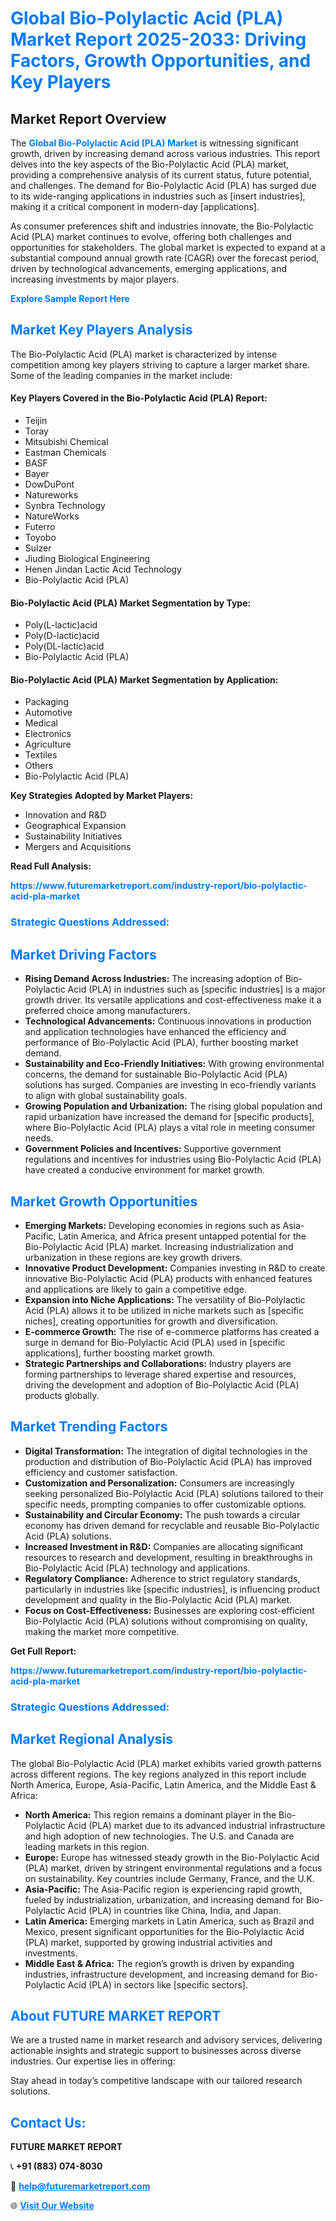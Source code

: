 <h1 style="color: #007BFF;">Global Bio-Polylactic Acid (PLA) Market Report 2025-2033: Driving Factors, Growth Opportunities, and Key Players</h1>

<section id="overview">
<h2>Market Report Overview</h2>
<p>The <a href="https://www.futuremarketreport.com/industry-report/bio-polylactic-acid-pla-market" style="color: #007BFF; text-decoration: none;"><strong>Global Bio-Polylactic Acid (PLA) Market</strong></a> is witnessing significant growth, driven by increasing demand across various industries. This report delves into the key aspects of the Bio-Polylactic Acid (PLA) market, providing a comprehensive analysis of its current status, future potential, and challenges. The demand for Bio-Polylactic Acid (PLA) has surged due to its wide-ranging applications in industries such as [insert industries], making it a critical component in modern-day [applications].</p>
<p>As consumer preferences shift and industries innovate, the Bio-Polylactic Acid (PLA) market continues to evolve, offering both challenges and opportunities for stakeholders. The global market is expected to expand at a substantial compound annual growth rate (CAGR) over the forecast period, driven by technological advancements, emerging applications, and increasing investments by major players.</p>
</section>

<section id="overview">
<p><a href="https://www.futuremarketreport.com/request-sample/reportId=100262" style="color: #007BFF; text-decoration: none;"><strong>Explore Sample Report Here</strong></a></p>
</section>

<section id="key-players">
<h2 style="color: #007BFF;">Market Key Players Analysis</h2>
<p>The Bio-Polylactic Acid (PLA) market is characterized by intense competition among key players striving to capture a larger market share. Some of the leading companies in the market include:</p>
<h4>Key Players Covered in the Bio-Polylactic Acid (PLA) Report:</h4>
<ul><li>Teijin</li><li>Toray</li><li>Mitsubishi Chemical</li><li>Eastman Chemicals</li><li>BASF</li><li>Bayer</li><li>DowDuPont</li><li>Natureworks</li><li>Synbra Technology</li><li>NatureWorks</li><li>Futerro</li><li>Toyobo</li><li>Sulzer</li><li>Jiuding Biological Engineering</li><li>Henen Jindan Lactic Acid Technology</li><li>Bio-Polylactic Acid (PLA)</li></ul>
<h4>Bio-Polylactic Acid (PLA) Market Segmentation by Type:</h4>
<ul><li>Poly(L-lactic)acid</li><li>Poly(D-lactic)acid</li><li>Poly(DL-lactic)acid</li><li>Bio-Polylactic Acid (PLA)</li></ul>

<h4>Bio-Polylactic Acid (PLA) Market Segmentation by Application:</h4>
<ul><li>Packaging</li><li>Automotive</li><li>Medical</li><li>Electronics</li><li>Agriculture</li><li>Textiles</li><li>Others</li><li>Bio-Polylactic Acid (PLA)</li></ul>
<p><strong>Key Strategies Adopted by Market Players:</strong></p>
<ul>
<li>Innovation and R&D</li>
<li>Geographical Expansion</li>
<li>Sustainability Initiatives</li>
<li>Mergers and Acquisitions</li>
</ul>
</section>

<section>
<p><strong>Read Full Analysis: </strong></p><a href="https://www.futuremarketreport.com/industry-report/bio-polylactic-acid-pla-market" style="color: #007BFF; text-decoration: none;"><strong>https://www.futuremarketreport.com/industry-report/bio-polylactic-acid-pla-market</strong></a>
<h3 style="color: #007BFF;">Strategic Questions Addressed:</h3>
</section>

<section id="driving-factors">
<h2 style="color: #007BFF;">Market Driving Factors</h2>
<ul>
<li><strong>Rising Demand Across Industries:</strong> The increasing adoption of Bio-Polylactic Acid (PLA) in industries such as [specific industries] is a major growth driver. Its versatile applications and cost-effectiveness make it a preferred choice among manufacturers.</li>
<li><strong>Technological Advancements:</strong> Continuous innovations in production and application technologies have enhanced the efficiency and performance of Bio-Polylactic Acid (PLA), further boosting market demand.</li>
<li><strong>Sustainability and Eco-Friendly Initiatives:</strong> With growing environmental concerns, the demand for sustainable Bio-Polylactic Acid (PLA) solutions has surged. Companies are investing in eco-friendly variants to align with global sustainability goals.</li>
<li><strong>Growing Population and Urbanization:</strong> The rising global population and rapid urbanization have increased the demand for [specific products], where Bio-Polylactic Acid (PLA) plays a vital role in meeting consumer needs.</li>
<li><strong>Government Policies and Incentives:</strong> Supportive government regulations and incentives for industries using Bio-Polylactic Acid (PLA) have created a conducive environment for market growth.</li>
</ul>
</section>

<section id="growth-opportunities">
<h2 style="color: #007BFF;">Market Growth Opportunities</h2>
<ul>
<li><strong>Emerging Markets:</strong> Developing economies in regions such as Asia-Pacific, Latin America, and Africa present untapped potential for the Bio-Polylactic Acid (PLA) market. Increasing industrialization and urbanization in these regions are key growth drivers.</li>
<li><strong>Innovative Product Development:</strong> Companies investing in R&D to create innovative Bio-Polylactic Acid (PLA) products with enhanced features and applications are likely to gain a competitive edge.</li>
<li><strong>Expansion into Niche Applications:</strong> The versatility of Bio-Polylactic Acid (PLA) allows it to be utilized in niche markets such as [specific niches], creating opportunities for growth and diversification.</li>
<li><strong>E-commerce Growth:</strong> The rise of e-commerce platforms has created a surge in demand for Bio-Polylactic Acid (PLA) used in [specific applications], further boosting market growth.</li>
<li><strong>Strategic Partnerships and Collaborations:</strong> Industry players are forming partnerships to leverage shared expertise and resources, driving the development and adoption of Bio-Polylactic Acid (PLA) products globally.</li>
</ul>
</section>

<section id="trending-factors">
<h2 style="color: #007BFF;">Market Trending Factors</h2>
<ul>
<li><strong>Digital Transformation:</strong> The integration of digital technologies in the production and distribution of Bio-Polylactic Acid (PLA) has improved efficiency and customer satisfaction.</li>
<li><strong>Customization and Personalization:</strong> Consumers are increasingly seeking personalized Bio-Polylactic Acid (PLA) solutions tailored to their specific needs, prompting companies to offer customizable options.</li>
<li><strong>Sustainability and Circular Economy:</strong> The push towards a circular economy has driven demand for recyclable and reusable Bio-Polylactic Acid (PLA) solutions.</li>
<li><strong>Increased Investment in R&D:</strong> Companies are allocating significant resources to research and development, resulting in breakthroughs in Bio-Polylactic Acid (PLA) technology and applications.</li>
<li><strong>Regulatory Compliance:</strong> Adherence to strict regulatory standards, particularly in industries like [specific industries], is influencing product development and quality in the Bio-Polylactic Acid (PLA) market.</li>
<li><strong>Focus on Cost-Effectiveness:</strong> Businesses are exploring cost-efficient Bio-Polylactic Acid (PLA) solutions without compromising on quality, making the market more competitive.</li>
</ul>
</section>

<section>
<p><strong>Get Full Report: </strong></p><a href="https://www.futuremarketreport.com/industry-report/bio-polylactic-acid-pla-market" style="color: #007BFF; text-decoration: none;"><strong>https://www.futuremarketreport.com/industry-report/bio-polylactic-acid-pla-market</strong></a>
<h3 style="color: #007BFF;">Strategic Questions Addressed:</h3>
</section>


<section id="regional-analysis">
<h2 style="color: #007BFF;">Market Regional Analysis</h2>
<p>The global Bio-Polylactic Acid (PLA) market exhibits varied growth patterns across different regions. The key regions analyzed in this report include North America, Europe, Asia-Pacific, Latin America, and the Middle East & Africa:</p>
<ul>
<li><strong>North America:</strong> This region remains a dominant player in the Bio-Polylactic Acid (PLA) market due to its advanced industrial infrastructure and high adoption of new technologies. The U.S. and Canada are leading markets in this region.</li>
<li><strong>Europe:</strong> Europe has witnessed steady growth in the Bio-Polylactic Acid (PLA) market, driven by stringent environmental regulations and a focus on sustainability. Key countries include Germany, France, and the U.K.</li>
<li><strong>Asia-Pacific:</strong> The Asia-Pacific region is experiencing rapid growth, fueled by industrialization, urbanization, and increasing demand for Bio-Polylactic Acid (PLA) in countries like China, India, and Japan.</li>
<li><strong>Latin America:</strong> Emerging markets in Latin America, such as Brazil and Mexico, present significant opportunities for the Bio-Polylactic Acid (PLA) market, supported by growing industrial activities and investments.</li>
<li><strong>Middle East & Africa:</strong> The region’s growth is driven by expanding industries, infrastructure development, and increasing demand for Bio-Polylactic Acid (PLA) in sectors like [specific sectors].</li>
</ul>
</section>

<footer>
<h2 style="color: #007BFF;">About FUTURE MARKET REPORT</h2>
<p>We are a trusted name in market research and advisory services, delivering actionable insights and strategic support to businesses across diverse industries. Our expertise lies in offering:</p>

<p>Stay ahead in today’s competitive landscape with our tailored research solutions.</p>

<h2 style="color: #007BFF;">Contact Us:</h2>
<p><strong>FUTURE MARKET REPORT</strong></p>
<p>📞 <strong>+91 (883) 074-8030</strong></p>
<p>📧 <strong><a href="mailto:help@futuremarketreport.com" style="color: #007BFF;">help@futuremarketreport.com</a></strong></p>
<p>🌐 <strong><a href="https://www.futuremarketreport.com/" style="color: #007BFF;">Visit Our Website</a></strong></p>
</footer>